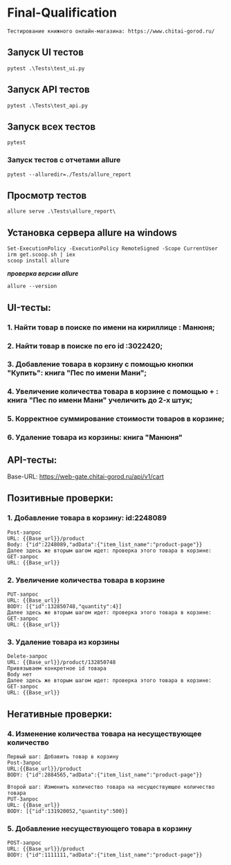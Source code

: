 # Final-Qualification

```
Тестирование книжного онлайн-магазина: https://www.chitai-gorod.ru/

```

## Запуск UI тестов
```
pytest .\Tests\test_ui.py

```

## Запуск API тестов
```
pytest .\Tests\test_api.py

```

## Запуск всех тестов
```
pytest
```

### Запуск тестов с отчетами allure
```
pytest --alluredir=./Tests/allure_report
```

## Просмотр тестов
```
allure serve .\Tests\allure_report\
```

## Установка сервера allure на windows
```
Set-ExecutionPolicy -ExecutionPolicy RemoteSigned -Scope CurrentUser
irm get.scoop.sh | iex
scoop install allure
```
***проверка версии allure***
```
allure --version
```

## UI-тесты: 

### 1. Найти товар в поиске по имени на кириллице : Манюня;
### 2. Найти товар в поиске по его id :3022420;
### 3. Добавление товара в корзину с помощью кнопки "Купить": книга "Пес по имени Мани";
### 4. Увеличение количества товара в корзине с помощью + : книга "Пес по имени Мани" учеличить до 2-х штук;
### 5. Корректное суммирование стоимости товаров в корзине;
### 6. Удаление товара из корзины: книга "Манюня"

## API-тесты: 
Base-URL: https://web-gate.chitai-gorod.ru/api/v1/cart

## Позитивные проверки:
### 1. Добавление товара в корзину: id:2248089
```
Post-запрос
URL: {{Base_url}}/product
Body: {"id":2248089,"adData":{"item_list_name":"product-page"}}
Далее здесь же вторым шагом идет: проверка этого товара в корзине:
GET-запрос
URL: {{Base_url}}
```
### 2. Увеличение количества товара в корзине
```
PUT-запрос
URL: {{Base_url}}
BODY: [{"id":132850748,"quantity":4}]
Далее здесь же вторым шагом идет: проверка этого товара в корзине:
GET-запрос
URL: {{Base_url}}
```
### 3. Удаление товара из корзины
```
Delete-запрос 
URL: {{Base_url}}/product/132850748
Привязываем конкретное id товара
Body нет
Далее здесь же вторым шагом идет: проверка этого товара в корзине:
GET-запрос
URL: {{Base_url}}
```
## Негативные проверки: 

### 4. Изменение количества товара на несуществующее количество
```
Первый шаг: Добавить товар в корзину
Post-Запрос 
URL:{{Base_url}}/product
BODY: {"id":2884565,"adData":{"item_list_name":"product-page"}}

Второй шаг: Изменить количество товара на несуществующее количество товара
PUT-Запрос 
URL: {{Base_url}}
BODY: [{"id":131920052,"quantity":500}]
```
### 5. Добавление несуществующего товара в корзину
```
POST-запрос
URL: {{Base_url}}/product
BODY: {"id":1111111,"adData":{"item_list_name":"product-page"}}
```